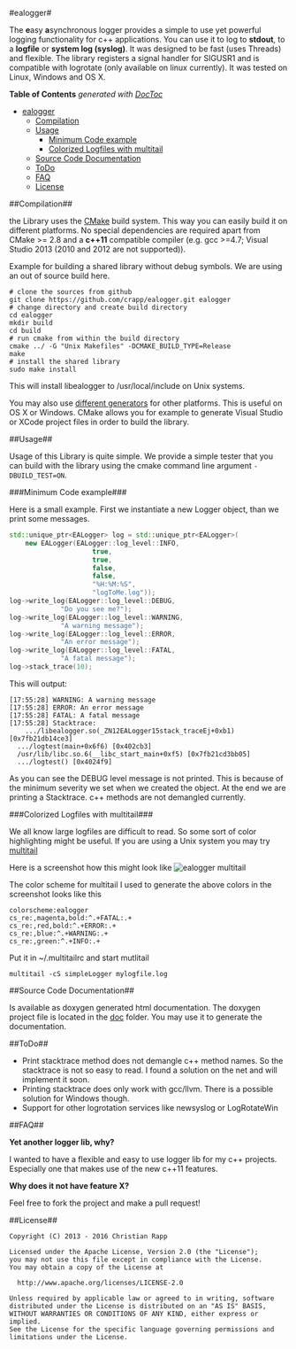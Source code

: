 #ealogger#

The **e**asy **a**synchronous logger provides a simple to use yet powerful logging
functionality for c++ applications.
You can use it to log to **stdout**, to a **logfile** or **system log (syslog)**.
It was designed to be fast (uses Threads) and flexible. The library registers a
signal handler for SIGUSR1 and is compatible with logrotate (only available on
linux currently). It was tested on Linux, Windows and OS X.

**Table of Contents**  *generated with [DocToc](http://doctoc.herokuapp.com/)*

- [ealogger](#ealogger)
	- [Compilation](#compilation)
	- [Usage](#usage)
		- [Minimum Code example](#minimum-code-example)
		- [Colorized Logfiles with multitail](#colorized-logfiles-with-multitail)
	- [Source Code Documentation](#source-code-documentation)
	- [ToDo](#todo)
	- [FAQ](#faq)
	- [License](#license)


##Compilation##

the Library uses the [CMake](http://cmake.org/) build system. This way you
can easily build it on different platforms. No special dependencies are
required apart from CMake >= 2.8 and a **c++11** compatible compiler (e.g. gcc >=4.7;
Visual Studio 2013 (2010 and 2012 are not supported)).

Example for building a shared library without debug symbols. We are using an
out of source build here.
```shell
# clone the sources from github
git clone https://github.com/crapp/ealogger.git ealogger
# change directory and create build directory
cd ealogger
mkdir build
cd build
# run cmake from within the build directory
cmake ../ -G "Unix Makefiles" -DCMAKE_BUILD_TYPE=Release
make
# install the shared library
sudo make install
```

This will install libealogger to /usr/local/include on Unix systems.

You may also use [different generators](https://cmake.org/cmake/help/latest/manual/cmake-generators.7.html)
for other platforms. This is useful on OS X or Windows. CMake allows you for
example to generate Visual Studio or XCode project files in order to build the library.

##Usage##

Usage of this Library is quite simple. We provide a simple tester that you can
build with the library using the cmake command line argument `-DBUILD_TEST=ON`.

###Minimum Code example###

Here is a small example. First we instantiate a new Logger object, than we print
some messages.

```c++
std::unique_ptr<EALogger> log = std::unique_ptr<EALogger>(
    new EALogger(EALogger::log_level::INFO,
                     true,
                     true,
                     false,
                     false,
                     "%H:%M:%S",
                     "logToMe.log"));
log->write_log(EALogger::log_level::DEBUG,
             "Do you see me?");
log->write_log(EALogger::log_level::WARNING,
             "A warning message");
log->write_log(EALogger::log_level::ERROR,
             "An error message");
log->write_log(EALogger::log_level::FATAL,
             "A fatal message");
log->stack_trace(10);
```
This will output:
```shell
[17:55:28] WARNING: A warning message
[17:55:28] ERROR: An error message
[17:55:28] FATAL: A fatal message
[17:55:28] Stacktrace:
    .../libealogger.so(_ZN12EALogger15stack_traceEj+0xb1) [0x7fb21db14ce3]
  .../logtest(main+0x6f6) [0x402cb3]
  /usr/lib/libc.so.6(__libc_start_main+0xf5) [0x7fb21cd3bb05]
  .../logtest() [0x4024f9]
```

As you can see the DEBUG level message is not printed. This is because of the minimum severity
we set when we created the object. At the end we are printing a Stacktrace.
c++ methods are not demangled currently.

###Colorized Logfiles with multitail###

We all know large logfiles are difficult to read. So some sort of color
highlighting might be useful. If you are using a Unix system you may try
[multitail](http://www.vanheusden.com/multitail/)

Here is a screenshot how this might look like
![ealogger multitail](http://crapp.github.io/simplelogger/screenshots/SimpleLoggerMultitail.jpeg "EALogger multitail")

The color scheme for multitail I used to generate the above colors in the
screenshot looks like this

    colorscheme:ealogger
    cs_re:,magenta,bold:^.+FATAL:.+
    cs_re:,red,bold:^.+ERROR:.+
    cs_re:,blue:^.+WARNING:.+
    cs_re:,green:^.+INFO:.+

Put it in ~/.multitailrc and start mutlitail
```shell
multitail -cS simpleLogger mylogfile.log
```
##Source Code Documentation##

Is available as doxygen generated html documentation. The doxygen project file is
located in the  [doc](https://github.com/crapp/ealogger/tree/master/doc) folder.
You may use it to generate the documentation.

##ToDo##

* Print stacktrace method does not demangle c++ method names. So the stacktrace
  is not so easy to read. I found a solution on the net and will implement it soon.
* Printing stacktrace does only work with gcc/llvm. There is a possible solution
  for Windows though.
* Support for other logrotation services like newsyslog or LogRotateWin

##FAQ##

**Yet another logger lib, why?**

I wanted to have a flexible and easy to use logger lib for my c++ projects.
Especially one that makes use of the new c++11 features.

**Why does it not have feature X?**

Feel free to fork the project and make a pull request!

##License##

```
Copyright (C) 2013 - 2016 Christian Rapp

Licensed under the Apache License, Version 2.0 (the "License");
you may not use this file except in compliance with the License.
You may obtain a copy of the License at

  http://www.apache.org/licenses/LICENSE-2.0

Unless required by applicable law or agreed to in writing, software
distributed under the License is distributed on an "AS IS" BASIS,
WITHOUT WARRANTIES OR CONDITIONS OF ANY KIND, either express or implied.
See the License for the specific language governing permissions and
limitations under the License.
```
